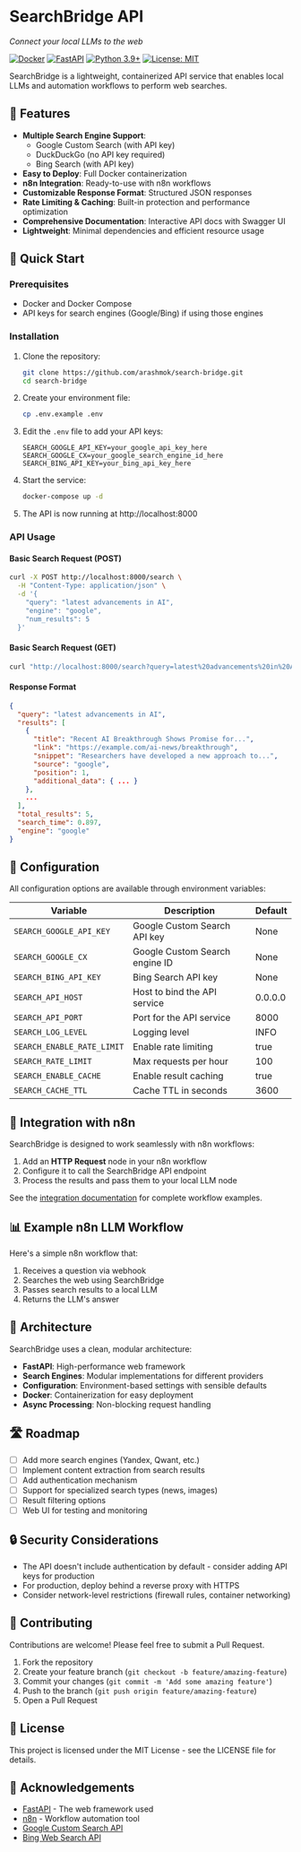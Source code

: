 # SearchBridge API

*Connect your local LLMs to the web*

[![Docker](https://img.shields.io/badge/docker-%230db7ed.svg?style=for-the-badge&logo=docker&logoColor=white)](https://www.docker.com/)
[![FastAPI](https://img.shields.io/badge/FastAPI-005571?style=for-the-badge&logo=fastapi)](https://fastapi.tiangolo.com/)
[![Python 3.9+](https://img.shields.io/badge/python-3.9+-blue.svg?style=for-the-badge&logo=python&logoColor=white)](https://www.python.org/downloads/)
[![License: MIT](https://img.shields.io/badge/License-MIT-yellow.svg?style=for-the-badge)](https://opensource.org/licenses/MIT)

SearchBridge is a lightweight, containerized API service that enables local LLMs and automation workflows to perform web searches.



## 🌟 Features

- **Multiple Search Engine Support**:
  - Google Custom Search (with API key)
  - DuckDuckGo (no API key required)
  - Bing Search (with API key)
- **Easy to Deploy**: Full Docker containerization
- **n8n Integration**: Ready-to-use with n8n workflows
- **Customizable Response Format**: Structured JSON responses
- **Rate Limiting & Caching**: Built-in protection and performance optimization
- **Comprehensive Documentation**: Interactive API docs with Swagger UI
- **Lightweight**: Minimal dependencies and efficient resource usage

## 🚀 Quick Start

### Prerequisites

- Docker and Docker Compose
- API keys for search engines (Google/Bing) if using those engines

### Installation

1. Clone the repository:
   ```bash
   git clone https://github.com/arashmok/search-bridge.git
   cd search-bridge
   ```

2. Create your environment file:
   ```bash
   cp .env.example .env
   ```

3. Edit the `.env` file to add your API keys:
   ```
   SEARCH_GOOGLE_API_KEY=your_google_api_key_here
   SEARCH_GOOGLE_CX=your_google_search_engine_id_here
   SEARCH_BING_API_KEY=your_bing_api_key_here
   ```

4. Start the service:
   ```bash
   docker-compose up -d
   ```

5. The API is now running at http://localhost:8000

### API Usage

#### Basic Search Request (POST)

```bash
curl -X POST http://localhost:8000/search \
  -H "Content-Type: application/json" \
  -d '{
    "query": "latest advancements in AI",
    "engine": "google",
    "num_results": 5
  }'
```

#### Basic Search Request (GET)

```bash
curl "http://localhost:8000/search?query=latest%20advancements%20in%20AI&engine=google&num_results=5"
```

#### Response Format

```json
{
  "query": "latest advancements in AI",
  "results": [
    {
      "title": "Recent AI Breakthrough Shows Promise for...",
      "link": "https://example.com/ai-news/breakthrough",
      "snippet": "Researchers have developed a new approach to...",
      "source": "google",
      "position": 1,
      "additional_data": { ... }
    },
    ...
  ],
  "total_results": 5,
  "search_time": 0.897,
  "engine": "google"
}
```

## 🔧 Configuration

All configuration options are available through environment variables:

| Variable | Description | Default |
|----------|-------------|---------|
| `SEARCH_GOOGLE_API_KEY` | Google Custom Search API key | None |
| `SEARCH_GOOGLE_CX` | Google Custom Search engine ID | None |
| `SEARCH_BING_API_KEY` | Bing Search API key | None |
| `SEARCH_API_HOST` | Host to bind the API service | 0.0.0.0 |
| `SEARCH_API_PORT` | Port for the API service | 8000 |
| `SEARCH_LOG_LEVEL` | Logging level | INFO |
| `SEARCH_ENABLE_RATE_LIMIT` | Enable rate limiting | true |
| `SEARCH_RATE_LIMIT` | Max requests per hour | 100 |
| `SEARCH_ENABLE_CACHE` | Enable result caching | true |
| `SEARCH_CACHE_TTL` | Cache TTL in seconds | 3600 |

## 🔗 Integration with n8n

SearchBridge is designed to work seamlessly with n8n workflows:

1. Add an **HTTP Request** node in your n8n workflow
2. Configure it to call the SearchBridge API endpoint
3. Process the results and pass them to your local LLM node

See the [integration documentation](docs/n8n-integration.md) for complete workflow examples.

## 📊 Example n8n LLM Workflow

Here's a simple n8n workflow that:
1. Receives a question via webhook
2. Searches the web using SearchBridge
3. Passes search results to a local LLM
4. Returns the LLM's answer



## 🧩 Architecture

SearchBridge uses a clean, modular architecture:

- **FastAPI**: High-performance web framework
- **Search Engines**: Modular implementations for different providers
- **Configuration**: Environment-based settings with sensible defaults
- **Docker**: Containerization for easy deployment
- **Async Processing**: Non-blocking request handling

## 🛣️ Roadmap

- [ ] Add more search engines (Yandex, Qwant, etc.)
- [ ] Implement content extraction from search results
- [ ] Add authentication mechanism
- [ ] Support for specialized search types (news, images)
- [ ] Result filtering options
- [ ] Web UI for testing and monitoring

## 🔒 Security Considerations

- The API doesn't include authentication by default - consider adding API keys for production
- For production, deploy behind a reverse proxy with HTTPS
- Consider network-level restrictions (firewall rules, container networking)

## 🤝 Contributing

Contributions are welcome! Please feel free to submit a Pull Request.

1. Fork the repository
2. Create your feature branch (`git checkout -b feature/amazing-feature`)
3. Commit your changes (`git commit -m 'Add some amazing feature'`)
4. Push to the branch (`git push origin feature/amazing-feature`)
5. Open a Pull Request

## 📄 License

This project is licensed under the MIT License - see the LICENSE file for details.

## 🙏 Acknowledgements

- [FastAPI](https://fastapi.tiangolo.com/) - The web framework used
- [n8n](https://n8n.io/) - Workflow automation tool
- [Google Custom Search API](https://developers.google.com/custom-search/v1/overview)
- [Bing Web Search API](https://www.microsoft.com/en-us/bing/apis/bing-web-search-api)

</p>
